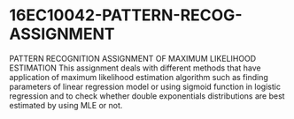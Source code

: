 # 16EC10042-PATTERN-RECOG-ASSIGNMENT
PATTERN RECOGNITION ASSIGNMENT OF MAXIMUM LIKELIHOOD ESTIMATION
This assignment deals with different methods that have application of maximum likelihood estimation algorithm such as finding 
parameters of linear regression model or using sigmoid function in logistic regression and to check whether double exponentials 
distributions are best estimated by using MLE or not.

